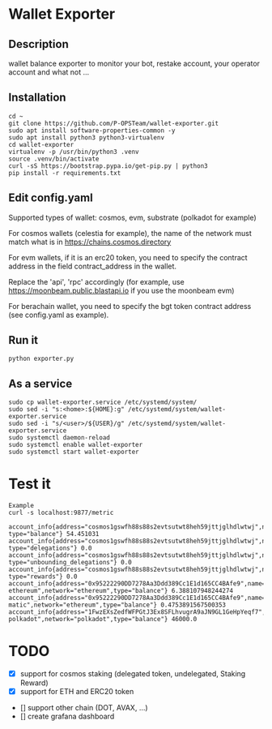 # Wallet Exporter

## Description

wallet balance exporter to monitor your bot, restake account, your operator account and what not ...

## Installation

```
cd ~
git clone https://github.com/P-OPSTeam/wallet-exporter.git
sudo apt install software-properties-common -y
sudo apt install python3 python3-virtualenv
cd wallet-exporter
virtualenv -p /usr/bin/python3 .venv
source .venv/bin/activate
curl -sS https://bootstrap.pypa.io/get-pip.py | python3
pip install -r requirements.txt
```

## Edit config.yaml

Supported types of wallet: cosmos, evm, substrate (polkadot for example)

For cosmos wallets (celestia for example), the name of the network must match what is in https://chains.cosmos.directory

For evm wallets, if it is an erc20 token, you need to specify the contract address in the field contract_address in the wallet.

Replace the 'api', 'rpc' accordingly (for example, use https://moonbeam.public.blastapi.io if you use the moonbeam evm)

For berachain wallet, you need to specify the bgt token contract address (see config.yaml as example).

## Run it

```
python exporter.py
```

## As a service

```
sudo cp wallet-exporter.service /etc/systemd/system/
sudo sed -i "s:<home>:${HOME}:g" /etc/systemd/system/wallet-exporter.service
sudo sed -i "s/<user>/${USER}/g" /etc/systemd/system/wallet-exporter.service
sudo systemctl daemon-reload 
sudo systemctl enable wallet-exporter
sudo systemctl start wallet-exporter
```

# Test it

```
Example
curl -s localhost:9877/metric

account_info{address="cosmos1gswfh88s88s2evtsutwt8heh59jttjglhdlwtwj",name="validator",network="cosmoshub", type="balance"} 54.451031
account_info{address="cosmos1gswfh88s88s2evtsutwt8heh59jttjglhdlwtwj",name="validator",network="cosmoshub", type="delegations"} 0.0
account_info{address="cosmos1gswfh88s88s2evtsutwt8heh59jttjglhdlwtwj",name="validator",network="cosmoshub", type="unbounding_delegations"} 0.0
account_info{address="cosmos1gswfh88s88s2evtsutwt8heh59jttjglhdlwtwj",name="validator",network="cosmoshub", type="rewards"} 0.0
account_info{address="0x95222290DD7278Aa3Ddd389Cc1E1d165CC4BAfe9",name="broadcaster ethereum",network="ethereum",type="balance"} 6.388107948244274
account_info{address="0x95222290DD7278Aa3Ddd389Cc1E1d165CC4BAfe9",name="broadcaster matic",network="ethereum",type="balance"} 0.4753891567500353
account_info{address="1FwzEXsZedfWFPGtJ3Ex8SFLhvugrA9aJN9GL1GeHpYeqf7",name="broadcaster polkadot",network="polkadot",type="balance"} 46000.0

```
# TODO

- [X] support for cosmos staking (delegated token, undelegated, Staking Reward)
- [X] support for ETH and ERC20 token
- [] support other chain (DOT, AVAX, ...)
- [] create grafana dashboard
